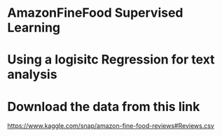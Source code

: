 # AmazonFineFood Supervised Learning
# Using a logisitc Regression for text analysis
# Download the data from this link 
https://www.kaggle.com/snap/amazon-fine-food-reviews#Reviews.csv
